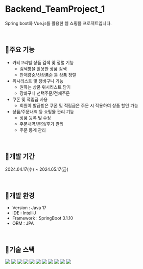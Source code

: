 # Backend_TeamProject_1
Spring boot와 Vue.js를 활용한 웹 쇼핑몰 프로젝트입니다.

<br>

## 📌주요 기능
- 카테고리별 상품 검색 및 정렬 기능
  - 검색창을 활용한 상품 검색
  - 판매량순/신상품순 등 상품 정렬
- 위시리스트 및 장바구니 기능
  - 원하는 상품 위시리스트 담기
  - 장바구니 선택주문/전체주문
- 쿠폰 및 적립금 사용
  - 회원이 발급받은 쿠폰 및 적립금은 주문 시 적용하여 상품 할인 가능
- 상품/주문내역 등 쇼핑몰 관리 기능
  - 상품 등록 및 수정
  - 주문내역/문의/후기 관리
  - 주문 통계 관리

<br>

## 📌개발 기간
2024.04.17(수) ~ 2024.05.17(금)

<br>

## 📌개발 환경
- Version : Java 17
- IDE : IntelliJ
- Framework : SpringBoot 3.1.10
- ORM : JPA

<br>

## 📌기술 스택
<img src="https://img.shields.io/badge/html5-E34F26?style=for-the-badge&logo=html5&logoColor=white"/> <img src="https://img.shields.io/badge/css-1572B6?style=for-the-badge&logo=css3&logoColor=white"/> <img src="https://img.shields.io/badge/javascript-F7DF1E?style=for-the-badge&logo=javascript&logoColor=black"/> <img src="https://img.shields.io/badge/vue.js-4FC08D?style=for-the-badge&logo=vue.js&logoColor=white"/> <img src="https://img.shields.io/badge/node.js-339933?style=for-the-badge&logo=Node.js&logoColor=white"/> <img src="https://img.shields.io/badge/spring-6DB33F?style=for-the-badge&logo=spring&logoColor=white"/> <img src="https://img.shields.io/badge/springboot-6DB33F?style=for-the-badge&logo=springboot&logoColor=white"/> 
<img src="https://img.shields.io/badge/github-181717?style=for-the-badge&logo=github&logoColor=white"/> <img src="https://img.shields.io/badge/git-F05032?style=for-the-badge&logo=git&logoColor=white"/> <img src="https://img.shields.io/badge/oracle-F80000?style=for-the-badge&logo=oracle&logoColor=white"> <img src="https://img.shields.io/badge/bootstrap-7952B3?style=for-the-badge&logo=bootstrap&logoColor=white">
